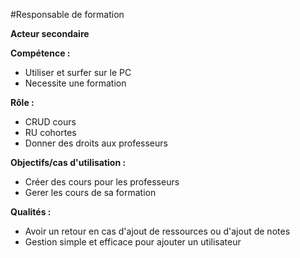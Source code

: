 #Responsable de formation

**Acteur secondaire**

**Compétence :**
- Utiliser et surfer sur le PC
- Necessite une formation 

**Rôle :**
- CRUD cours 
- RU cohortes
- Donner des droits aux professeurs

**Objectifs/cas d'utilisation :**
- Créer des cours pour les professeurs 
- Gerer les cours de sa formation

**Qualités :**

- Avoir un retour en cas d'ajout de ressources ou d'ajout de notes
- Gestion simple et efficace pour ajouter un utilisateur

